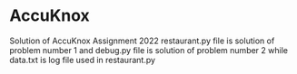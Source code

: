 # AccuKnox
Solution of AccuKnox Assignment 2022
restaurant.py file is solution of problem number 1 and
debug.py file is solution of problem number 2
while data.txt is log file used in restaurant.py
